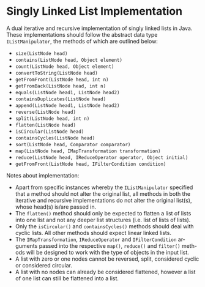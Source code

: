 # Singly Linked List Implementation

A dual iterative and recursive implementation of singly linked lists in Java. These implementations should follow the abstract data type `IListManipulator`, the methods of which are outlined below:
 - `size(ListNode head)`
 - `contains(ListNode head, Object element)`
 - `count(ListNode head, Object element)`
 - `convertToString(ListNode head)`
 - `getFromFront(ListNode head, int n)`
 - `getFromBack(ListNode head, int n)`
 - `equals(ListNode head1, ListNode head2)`
 - `containsDuplicates(ListNode head)`
 - `append(ListNode head1, ListNode head2)`
 - `reverse(ListNode head)`
 - `split(ListNode head, int n)`
 - `flatten(ListNode head)`
 - `isCircular(ListNode head)`
 - `containsCycles(ListNode head)`
 - `sort(ListNode head, Comparator comparator)`
 - `map(ListNode head, IMapTransformation transformation)`
 - `reduce(ListNode head, IReduceOperator operator, Object initial)`
 - `getFromFront(ListNode head, IFilterCondition condition)`

 Notes about implementation:
- Apart from specific instances whereby the `IListManipulator` specified
that a method should not alter the original list, all methods in both the
iterative and recursive implementations do not alter the original list(s),
whose head(s) is/are passed in.
- The `flatten()` method should only be expected to flatten a list of lists
into one list and not any deeper list structures (i.e. list of lists of lists).
- Only the `isCircular()` and `containsCycles()` methods should deal with
cyclic lists. All other methods should expect linear linked lists.
- The `IMapTransformation`, `IReduceOperator` and `IFilterCondition` ar-
guments passed into the respective `map()`, `reduce()` and `filter()` meth-
ods will be designed to work with the type of objects in the input list.
- A list with zero or one nodes cannot be reversed, split, considered cyclic
or considered circular.
- A list with no nodes can already be considered flattened, however a list of
one list can still be flattened into a list.